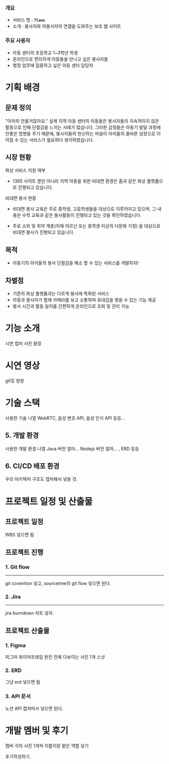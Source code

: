 ### 개요

- 서비스 명 : **`7lans`**
- 소개 : 봉사자와 피봉사자의 연결을 도와주는 보조 웹 사이트

### 주요 사용자

- 아동 센터의 초등학교 1~3학년 학생
- 온라인으로 편리하게 아동들을 만나고 싶은 봉사자들
- 행정 업무에 집중하고 싶은 아동 센터 담당자

# 기획 배경

## 문제 정의

"어차피 안올거잖아요." 실제 지역 아동 센터의 아동들은 봉사자들의 지속적이지 않은 활동으로 인해 단절감을 느끼는 사례가 많습니다. 그러한 감정들은 아동기 발달 과정에 안좋은 영향을 주기 때문에, 봉사자들의 헌신하는 마음이 아이들의 올바른 성장으로 이어질 수 있는 서비스가 필요하다 생각하였습니다.

## 시장 현황

화상 서비스 지원 여부
- 1365 사이트 뿐만 아니라 지역 아동을 위한 비대면 환경은 줌과 같은 화상 플랫폼으로 진행되고 있습니다.

비대면 봉사 현황
- 비대면 봉사 교육은 주로 중학생, 고등학생들을 대상으로 이루어지고 있으며, 그 내용은 수학 교육과 같은 봉사활동이 진행되고 있는 것을 확인하였습니다. 

- 주로 소외 및 취약 계층(치매 어르신 또는 중학생 이상의 다문화 가정) 을 대상으로 비대면 봉사가 진행되고 있습니다.

## 목적
- 아동기의 아이들의 봉사 단절감을 해소 할 수 있는 서비스를 개발하자!


## 차별점

- 기존의 화상 플랫폼과는 다르게 봉사에 특화된 서비스
- 아동과 봉사자가 함께 카메라를 보고 소통하며 유대감을 쌓을 수 있는 기능 제공
- 봉사 시간과 활동 일지를 간편하게 온라인으로 조회 및 관리 가능

# 기능 소개

시연 캡처 사진 왕창

# 시연 영상
gif로 왕창
<div id="5"></div>

# 기술 스택

사용한 기술 나열
WebRTC, 음성 변조 API, 음성 인식 API 등등...


## 5. 개발 환경
사용한 개발 환경 나열
Java 버전 얼마... Nodejs 버전 얼마... , ERD 등등

## 6. CI/CD 배포 환경
우리 아키텍처 구조도 캡처해서 넣을 것.
<div id="6"></div>

# 프로젝트 일정 및 산출물

## 프로젝트 일정

WBS 넣으면 됨

## 프로젝트 진행

### 1. Git flow
---
git covention 넣고, sourcetree의 git flow 넣으면 된다.

### 2. Jira
---
jira burndown 차트 넣자.

## 프로젝트 산출물
### 1. Figma
피그마 와이어프레임 완전 전체 다보이는 사진 1개 스샷

### 2. ERD
그냥 erd 넣으면 됨

### 3. API 문서
노션 API 캡처떠서 넣으면 된다.

# 개발 멤버 및 후기
멤버 각자 사진 1개씩 이름이랑 맡은 역할 넣기

후기작성하기.
